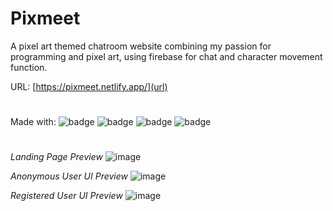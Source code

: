 # **Pixmeet**
A pixel art themed chatroom website combining my passion for programming and pixel art, using firebase for chat and character movement function.

URL: [https://pixmeet.netlify.app/](url)

#

Made with: ![badge](https://img.shields.io/badge/HTML-e34f26.svg?style=for-the-badge&logo=HTML5&logoColor=e34f26&labelColor=e6e6e6)
![badge](https://img.shields.io/badge/CSS-1572b6.svg?style=for-the-badge&logo=CSS3&logoColor=1572b6&labelColor=e6e6e6)
![badge](https://img.shields.io/badge/Javascript-f7df1e.svg?style=for-the-badge&logo=JavaScript&logoColor=f7df1e&labelColor=e6e6e6)
![badge](https://img.shields.io/badge/Firebase-ffca28.svg?style=for-the-badge&logo=Firebase&logoColor=ffca28&labelColor=e6e6e6)

#
_Landing Page Preview_
![image](https://github.com/user-attachments/assets/34201eb0-57c9-4ca1-a329-0cb1a14a2584)

_Anonymous User UI Preview_
![image](https://github.com/user-attachments/assets/71558ba3-3311-4664-97fb-3dafdde18158)

_Registered User UI Preview_
![image](https://github.com/user-attachments/assets/53e9d7c6-45db-45b5-ac16-4eacc67ba896)
